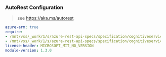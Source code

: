 ### AutoRest Configuration

> see https://aka.ms/autorest

``` yaml
azure-arm: true
require:
- /mnt/vss/_work/1/s/azure-rest-api-specs/specification/cognitiveservices/resource-manager/readme.md
- /mnt/vss/_work/1/s/azure-rest-api-specs/specification/cognitiveservices/resource-manager/readme.go.md
license-header: MICROSOFT_MIT_NO_VERSION
module-version: 1.3.0
```